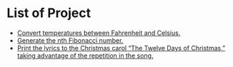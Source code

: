
# List of Project

- [Convert temperatures between Fahrenheit and Celsius.](Fibonacci.rs)
- [Generate the nth Fibonacci number.](FtoC%20CtoF.rs)
- [Print the lyrics to the Christmas carol “The Twelve Days of Christmas,” taking advantage of the repetition in the song.](Twelfth%20day%20of%20christmas.rs)